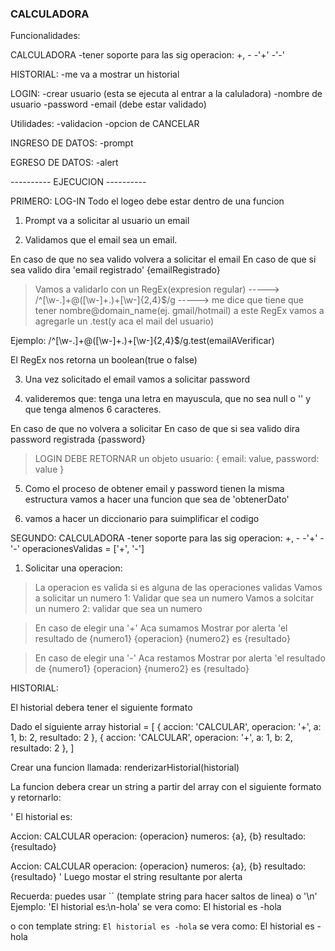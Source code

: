 ### CALCULADORA

Funcionalidades:

CALCULADORA
-tener soporte para las sig operacion: +, -
    -'+'
    -'-'

HISTORIAL:
-me va a mostrar un historial

LOGIN:
-crear usuario (esta se ejecuta al entrar a la caluladora)
    -nombre de usuario
    -password
    -email (debe estar validado)


Utilidades:
-validacion
-opcion de CANCELAR

INGRESO DE DATOS:
-prompt

EGRESO DE DATOS:
-alert

---------- EJECUCION ----------

PRIMERO: LOG-IN
Todo el logeo debe estar dentro de una funcion

1. Prompt va a solicitar al usuario un email

2. Validamos que el email sea un email. 

En caso de que no sea valido volvera a solicitar el email
En caso de que si sea valido dira 'email registrado' {emailRegistrado}

> Vamos a validarlo con un RegEx(expresion regular) -----> /^[\w-\.]+@([\w-]+\.)+[\w-]{2,4}$/g -----> me dice que tiene que tener nombre@domain_name(ej. gmail/hotmail)
a este RegEx vamos a agregarle un .test(y aca el mail del usuario)

Ejemplo:
/^[\w-\.]+@([\w-]+\.)+[\w-]{2,4}$/g.test(emailAVerificar) 

El RegEx nos retorna un boolean(true o false)

3. Una vez solicitado el email vamos a solicitar password

4. valideremos que: tenga una letra en mayuscula, que no sea null o '' y que tenga almenos 6 caracteres.

En caso de que no volvera a solicitar
En caso de que si sea valido dira password registrada {password}

>LOGIN DEBE RETORNAR un objeto usuario:
{
    email: value,
    password: value
}

5. Como el proceso de obtener email y password tienen la misma estructura vamos a hacer una funcion que sea de 'obtenerDato'

6. vamos a hacer un diccionario para suimplificar el codigo



SEGUNDO:  CALCULADORA
-tener soporte para las sig operacion: +, -
    -'+'
    -'-'
operacionesValidas = ['+', '-']

1. Solicitar una operacion:

> La operacion es valida si es alguna de las operaciones validas 
Vamos a solicitar un numero 1: 
Validar que sea un numero
Vamos a solcitar un numero 2:
validar que sea un numero

>En caso de elegir una '+'
Aca sumamos
Mostrar por alerta 'el resultado de {numero1} {operacion} {numero2} es {resultado}

>En caso de elegir una '-'
Aca restamos
Mostrar por alerta 'el resultado de {numero1} {operacion} {numero2} es {resultado}



HISTORIAL:

El historial debera tener el siguiente formato

Dado el siguiente array
historial = [
    {
        accion: 'CALCULAR',
        operacion: '+',
        a: 1,
        b: 2,
        resultado: 2 
    },
    {
        accion: 'CALCULAR',
        operacion: '+',
        a: 1,
        b: 2,
        resultado: 2 
    },
]


Crear una funcion llamada: renderizarHistorial(historial)

La funcion debera crear un string a partir del array con el siguiente formato y retornarlo:

'
El historial es:

Accion: CALCULAR
operacion: {operacion}
numeros: {a}, {b}
resultado: {resultado}

Accion: CALCULAR
operacion: {operacion}
numeros: {a}, {b}
resultado: {resultado}
'
Luego mostar el string resultante por alerta

Recuerda: puedes usar `` (template string para hacer saltos de linea) o '\n'
Ejemplo:
'El historial es:\n-hola' 
se vera como:
El historial es
-hola

o con template string:
`
El historial es
-hola
`
se vera como:
El historial es
-hola
